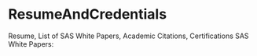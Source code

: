 # ResumeAndCredentials
Resume, List of SAS White Papers, Academic Citations, Certifications
SAS White Papers: 
